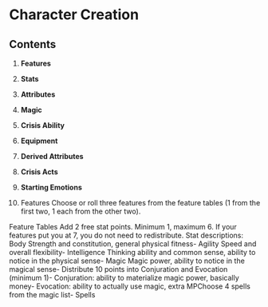 # Character Creation

## Contents
1. **Features**
2. **Stats**
3. **Attributes**
4. **Magic**
5. **Crisis Ability**
6. **Equipment**
7. **Derived Attributes**
8. **Crisis Acts**
9. **Starting Emotions**

1. Features
Choose or roll three features from the feature tables (1 from the first two, 1 each from the other two).

Feature Tables
Add 2 free stat points. Minimum 1, maximum 6. If your features put you at 7, you do not need to redistribute.
Stat descriptions:
Body Strength and constitution, general physical fitness-
Agility Speed and overall flexibility-
Intelligence Thinking ability and common sense, ability to notice in the physical sense-
Magic Magic power, ability to notice in the magical sense-
Distribute 10 points into Conjuration and Evocation (minimum 1)-
Conjuration: ability to materialize magic power, basically money-
Evocation: ability to actually use magic, extra MPChoose
4 spells from the magic list-
Spells
